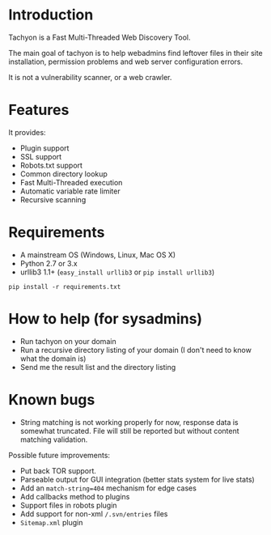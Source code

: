 # Introduction

Tachyon is a Fast Multi-Threaded Web Discovery Tool.

The main goal of tachyon is to help webadmins find leftover files in their
site installation, permission problems and web server configuration errors.

It is not a vulnerability scanner, or a web crawler.

# Features

It provides:
 - Plugin support
 - SSL support
 - Robots.txt support
 - Common directory lookup
 - Fast Multi-Threaded execution
 - Automatic variable rate limiter
 - Recursive scanning

# Requirements    

- A mainstream OS (Windows, Linux, Mac OS X)
- Python 2.7 or 3.x
- urllib3 1.1+ (`easy_install urllib3` or `pip install urllib3`)

```
pip install -r requirements.txt
```

# How to help (for sysadmins)

- Run tachyon on your domain
- Run a recursive directory listing of your domain (I don't need to know what the domain is)
- Send me the result list and the directory listing

# Known bugs

- String matching is not working properly for now, response data is somewhat truncated. File will still be reported but without content matching validation.

Possible future improvements:
- Put back TOR support.
- Parseable output for GUI integration (better stats system for live stats)
- Add an `match-string=404` mechanism for edge cases
- Add callbacks method to plugins
- Support files in robots plugin
- Add support for non-xml `/.svn/entries` files
- `Sitemap.xml` plugin

